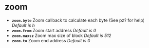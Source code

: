 <!-- TITLE: zoom -->

# zoom

- **`zoom.byte`** Zoom callback to calculate each byte (See pz? for help) _Default is h_
- **`zoom.from`** Zoom start address _Default is 0_
- **`zoom.maxsz`** Zoom max size of block _Default is 512_
- **`zoom.to`** Zoom end address _Default is 0_